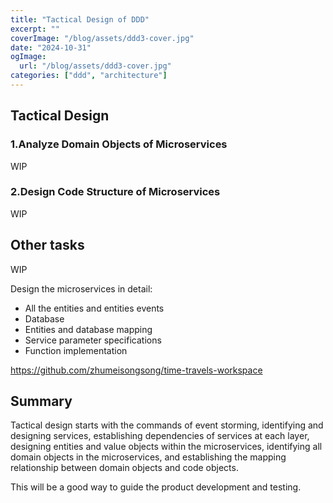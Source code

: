 ```yaml
---
title: "Tactical Design of DDD"
excerpt: ""
coverImage: "/blog/assets/ddd3-cover.jpg"
date: "2024-10-31"
ogImage:
  url: "/blog/assets/ddd3-cover.jpg"
categories: ["ddd", "architecture"]
---
```


## Tactical Design

### 1.Analyze Domain Objects of Microservices

WIP

### 2.Design Code Structure of Microservices

WIP

## Other tasks

WIP

Design the microservices in detail:

- All the entities and entities events
- Database
- Entities and database mapping
- Service parameter specifications
- Function implementation

https://github.com/zhumeisongsong/time-travels-workspace

## Summary

Tactical design starts with the commands of event storming, identifying and designing services, establishing dependencies of services at each layer, designing entities and value objects within the microservices, identifying all domain objects in the microservices, and establishing the mapping relationship between domain objects and code objects.

This will be a good way to guide the product development and testing.
